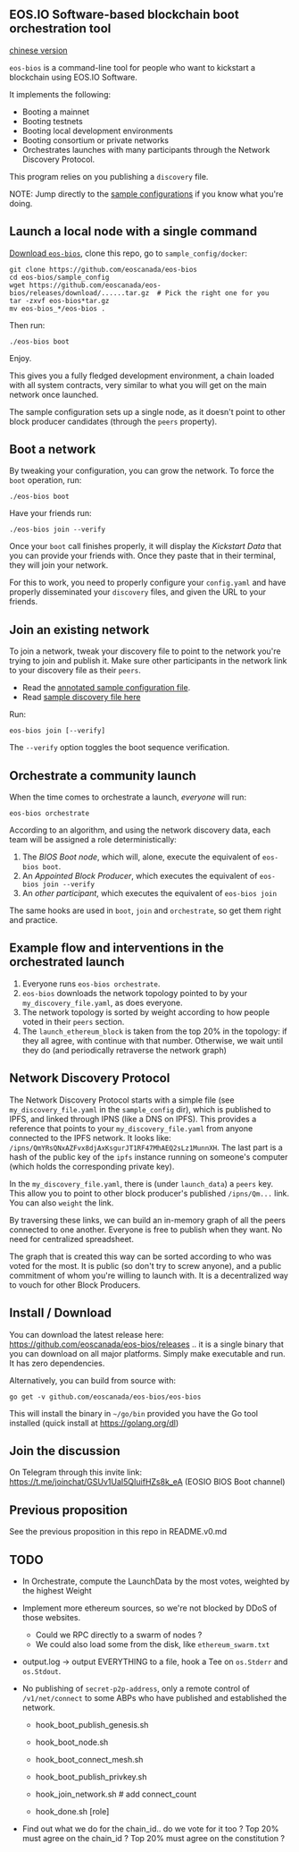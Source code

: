 EOS.IO Software-based blockchain boot orchestration tool
--------------------------------------------------------
[chinese version](./README-cn.md)

`eos-bios` is a command-line tool for people who want to kickstart a
blockchain using EOS.IO Software.

It implements the following:
* Booting a mainnet
* Booting testnets
* Booting local development environments
* Booting consortium or private networks
* Orchestrates launches with many participants through the Network Discovery Protocol.

This program relies on you publishing a `discovery` file.

NOTE: Jump directly to the [sample configurations](./sample_config) if
you know what you're doing.


Launch a local node with a single command
-----------------------------------------

[Download `eos-bios`](https://github.com/eoscanada/eos-bios/releases),
clone this repo, go to `sample_config/docker`:

    git clone https://github.com/eoscanada/eos-bios
    cd eos-bios/sample_config
    wget https://github.com/eoscanada/eos-bios/releases/download/......tar.gz  # Pick the right one for you
    tar -zxvf eos-bios*tar.gz
    mv eos-bios_*/eos-bios .

Then run:

    ./eos-bios boot

Enjoy.

This gives you a fully fledged development environment, a chain loaded
with all system contracts, very similar to what you will get on the
main network once launched.

The sample configuration sets up a single node, as it doesn't point to
other block producer candidates (through the `peers` property).


Boot a network
--------------

By tweaking your configuration, you can grow the network.  To force
the `boot` operation, run:

    ./eos-bios boot

Have your friends run:

    ./eos-bios join --verify

Once your `boot` call finishes properly, it will display the
_Kickstart Data_ that you can provide your friends with.  Once they
paste that in their terminal, they will join your network.

For this to work, you need to properly configure your `config.yaml`
and have properly disseminated your `discovery` files, and given the
URL to your friends.



Join an existing network
------------------------

To join a network, tweak your discovery file to point to the network you're trying to join and publish it. Make sure other participants in the network link to your discovery file as their `peers`.

* Read the [annotated sample configuration file](sample_config/config.yaml).
* Read [sample discovery file here](https://github.com/eoscanada/network-discovery)

Run:

    eos-bios join [--verify]

The `--verify` option toggles the boot sequence verification.


Orchestrate a community launch
------------------------------

When the time comes to orchestrate a launch, *everyone* will run:

    eos-bios orchestrate

According to an algorithm, and using the network discovery data, each
team will be assigned a role deterministically:

1. The _BIOS Boot node_, which will, alone, execute the equivalent of `eos-bios boot`.
2. An _Appointed Block Producer_, which executes the equivalent of `eos-bios join --verify`
3. An _other participant_, which executes the equivalent of `eos-bios join`

The same hooks are used in `boot`, `join` and `orchestrate`, so get
them right and practice.


Example flow and interventions in the orchestrated launch
---------------------------------------------------------

1. Everyone runs `eos-bios orchestrate`.
1. `eos-bios` downloads the network topology pointed to by your `my_discovery_file.yaml`, as does everyone.
1. The network topology is sorted by weight according to how people voted in their `peers` section.
1. The `launch_ethereum_block` is taken from the top 20% in the topology: if they all agree, with continue with that number. Otherwise, we wait until they do (and periodically retraverse the network graph)



Network Discovery Protocol
--------------------------

The Network Discovery Protocol starts with a simple file (see
`my_discovery_file.yaml` in the `sample_config` dir), which is
published to IPFS, and linked through IPNS (like a DNS on IPFS). This
provides a reference that points to your `my_discovery_file.yaml` from
anyone connected to the IPFS network. It looks like:
`/ipns/QmYRsQNxAZFvx8djAxKsgurJT1RF47MhAEQ2sLz1MunnXH`. The last part
is a hash of the public key of the `ipfs` instance running on
someone's computer (which holds the corresponding private key).

In the `my_discovery_file.yaml`, there is (under `launch_data`) a
`peers` key. This allow you to point to other block producer's
published `/ipns/Qm...` link. You can also `weight` the link.

By traversing these links, we can build an in-memory graph of all the
peers connected to one another. Everyone is free to publish when they
want. No need for centralized spreadsheet.

The graph that is created this way can be sorted according to who was
voted for the most. It is public (so don't try to screw anyone), and a
public commitment of whom you're willing to launch with. It is a
decentralized way to vouch for other Block Producers.


Install / Download
------------------

You can download the latest release here:
https://github.com/eoscanada/eos-bios/releases .. it is a single
binary that you can download on all major platforms. Simply make
executable and run. It has zero dependencies.

Alternatively, you can build from source with:

    go get -v github.com/eoscanada/eos-bios/eos-bios

This will install the binary in `~/go/bin` provided you have the Go
tool installed (quick install at https://golang.org/dl)


Join the discussion
-------------------

On Telegram through this invite link:
https://t.me/joinchat/GSUv1UaI5QIuifHZs8k_eA (EOSIO BIOS Boot channel)


Previous proposition
--------------------

See the previous proposition in this repo in README.v0.md



TODO
----

* In Orchestrate, compute the LaunchData by the most votes, weighted by the highest Weight

* Implement more ethereum sources, so we're not blocked by DDoS of those websites.
  * Could we RPC directly to a swarm of nodes ?
  * We could also load some from the disk, like `ethereum_swarm.txt`

* output.log -> output EVERYTHING to a file, hook a Tee on `os.Stderr`
  and `os.Stdout`.

* No publishing of `secret-p2p-address`, only a remote control of
  `/v1/net/connect` to some ABPs who have published and established
  the network.
  * hook_boot_publish_genesis.sh
  * hook_boot_node.sh
  * hook_boot_connect_mesh.sh
  * hook_boot_publish_privkey.sh

  * hook_join_network.sh  # add connect_count
  * hook_done.sh [role]

* Find out what we do for the chain_id.. do we vote for it too ?
  Top 20% must agree on the chain_id ?
  Top 20% must agree on the constitution ?
